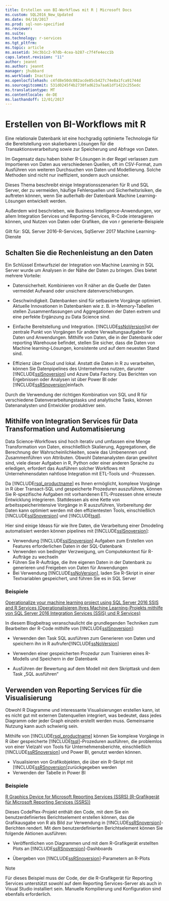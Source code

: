 ```yaml
---
title: Erstellen von BI-Workflows mit R | Microsoft Docs
ms.custom: SQL2016_New_Updated
ms.date: 04/18/2017
ms.prod: sql-non-specified
ms.reviewer: 
ms.suite: 
ms.technology: r-services
ms.tgt_pltfrm: 
ms.topic: article
ms.assetid: 34c3b1c2-97db-4cea-b287-c7f4fe4ecc1b
caps.latest.revision: "11"
author: jeannt
ms.author: jeannt
manager: jhubbard
ms.workload: Inactive
ms.openlocfilehash: c4fd8e50dc082acde85cb427c74e8a1fca91744d
ms.sourcegitcommit: 531d0245f4b2730fad623a7aa61df1422c255edc
ms.translationtype: MT
ms.contentlocale: de-DE
ms.lasthandoff: 12/01/2017
---
```

# <a name="creating-bi-workflows-with-r"></a>Erstellen von BI-Workflows mit R

Eine relationale Datenbank ist eine hochgradig optimierte Technologie für die Bereitstellung von skalierbaren Lösungen für die Transaktionsverarbeitung sowie zur Speicherung und Abfrage von Daten.

Im Gegensatz dazu haben bisher R-Lösungen in der Regel verlassen zum Importieren von Daten aus verschiedenen Quellen, oft im CSV-Format, zum Ausführen von weiteren Durchsuchen von Daten und Modellierung. Solche Methoden sind nicht nur ineffizient, sondern auch unsicher.

Dieses Thema beschreibt einige Integrationsszenarien für R und SQL Server, der zu vermeiden, häufige Fehlerquellen und Sicherheitsrisiken, die auftreten können, wenn Sie außerhalb der Datenbank Machine Learning-Lösungen entwickelt werden.

Außerdem wird beschrieben, wie Business Intelligence-Anwendungen, vor allem Integration Services und Reportng-Services, R-Code interagieren können, und Nutzen von Daten oder Grafiken, die von r generierte-Beispiele

Gilt für: SQL Server 2016-R-Services, SqlServer 2017 Machine Learning-Dienste

## <a name="bring-compute-power-to-the-data"></a>Schalten Sie die Rechenleistung an den Daten

Ein Schlüssel Entwurfsziel der Integration von Machine Learning in SQL Server wurde um Analysen in der Nähe der Daten zu bringen. Dies bietet mehrere Vorteile:

+ Datensicherheit. Kombinieren von R näher an die Quelle der Daten vermeidet Aufwand oder unsichere datenverschiebungen.

+ Geschwindigkeit. Datenbanken sind für setbasierte Vorgänge optimiert. Aktuelle Innovationen in Datenbanken wie z. B. in-Memory-Tabellen stellen Zusammenfassungen und Aggregationen der Daten extrem und eine perfekte Ergänzung zu Data Science sind.

+ Einfache Bereitstellung und Integration. [!INCLUDE[ssNoVersion](../../includes/ssnoversion-md.md)]ist der zentrale Punkt von Vorgängen für andere Verwaltungsaufgaben für Daten und Anwendungen. Mithilfe von Daten, die in der Datenbank oder reporting Warehouse befindet, stellen Sie sicher, dass die Daten von Machine learning-Lösungen, konsistente und auf dem neuesten Stand sind. 

+ Effizienz über Cloud und lokal. Anstatt die Daten in R zu verarbeiten, können Sie Datenpipelines des Unternehmens nutzen, darunter [!INCLUDE[ssISnoversion](../../includes/ssisnoversion-md.md)] und Azure Data Factory. Das Berichten von Ergebnissen oder Analysen ist über Power BI oder [!INCLUDE[ssRSnoversion](../../includes/ssrsnoversion-md.md)]einfach.

Durch die Verwendung der richtigen Kombination von SQL und R für verschiedene Datenverarbeitungstasks und analytische Tasks, können Datenanalysten und Entwickler produktiver sein.

## <a name="use-integration-services-for-data-transformation-and-automation"></a>Mithilfe von Integration Services für Data Transformation und Automatisierung

Data Science-Workflows sind hoch iterativ und umfassen eine Menge Transformation von Daten, einschließlich Skalierung, Aggregationen, die Berechnung der Wahrscheinlichkeiten, sowie das Umbenennen und Zusammenführen von Attributen. Obwohl Datenanalysten daran gewöhnt sind, viele dieser Aufgaben in R, Python oder einer anderen Sprache zu erledigen, erfordert das Ausführen solcher Workflows mit Unternehmensdaten nahtlose Integration mit ETL-Tools und -Prozessen.

Da [!INCLUDE[rsql_productname](../../includes/rsql-productname-md.md)] es Ihnen ermöglicht, komplexe Vorgänge in R über Transact-SQL und gespeicherte Prozeduren auszuführen, können Sie R-spezifische Aufgaben mit vorhandenen ETL-Prozessen ohne erneute Entwicklung integrieren. Stattdessen als eine Kette von arbeitsspeicherintensive Vorgänge in R auszuführen, Vorbereitung der Daten kann optimiert werden mit den effizientesten Tools, einschließlich [!INCLUDE[ssISnoversion](../../includes/ssisnoversion-md.md)] und [!INCLUDE[tsql](../../includes/tsql-md.md)]. 

Hier sind einige Ideass für wie Ihre Daten, die Verarbeitung einer Dmodeling automatisiert werden können pipelines mit [!INCLUDE[ssISnoversion](../../includes/ssisnoversion-md.md)]:

+ Verwendung [!INCLUDE[ssISnoversion](../../includes/ssisnoversion-md.md)] Aufgaben zum Erstellen von Features erforderlichen Daten in der SQL-Datenbank
+ Verwenden von bedingter Verzweigung, um Computekontext für R-Aufträge zu wechseln
+ Führen Sie R-Aufträge, die ihre eigenen Daten in der Datenbank zu generieren und Freigeben von Daten für Anwendungen
+ Bei Verwendung [!INCLUDE[ssNoVersion](../../includes/ssnoversion-md.md)], laden Sie R-Skript in einer Textvariablen gespeichert, und führen Sie es in SQL Server

### <a name="examples"></a>Beispiele

[Operationalize your machine learning project using SQL Server 2016 SSIS and R Services (Operationalisieren Ihres Machine Learning-Projekts mithilfe von SQL Server 2016 Integration Services (SSIS) und R Services)](https://blogs.msdn.microsoft.com/ssis/2016/01/11/operationalize-your-machine-learning-project-using-sql-server-2016-ssis-and-r-services/)  

In diesem Blogbeitrag veranschaulicht die grundlegenden Techniken zum Bearbeiten der R-Code mithilfe von [!INCLUDE[ssISnoversion](../../includes/ssisnoversion-md.md)]: 

+ Verwenden den Task SQL ausführen zum Generieren von Daten und speichern ihn in R aufrufen[!INCLUDE[ssNoVersion](../../includes/ssnoversion-md.md)]

+ Verwenden einer gespeicherten Prozedur zum Trainieren eines R-Modells und Speichern in der Datenbank

+ Ausführen der Bewertung auf dem Modell mit dem Skripttask und dem Task „SQL ausführen“

##  <a name="bkmk_ssrs"></a>Verwenden von Reporting Services für die Visualisierung

Obwohl R Diagramme und interessante Visualisierungen erstellen kann, ist es nicht gut mit externen Datenquellen integriert, was bedeutet, dass jedes Diagramm oder jeder Graph einzeln erstellt werden muss. Gemeinsame Nutzung kann auch schwierig sein.

Mithilfe von [!INCLUDE[rsql_productname](../../includes/rsql-productname-md.md)] können Sie komplexe Vorgänge in R über gespeicherte [!INCLUDE[tsql](../../includes/tsql-md.md)]-Prozeduren ausführen, die problemlos von einer Vielzahl von Tools für Unternehmensberichte, einschließlich [!INCLUDE[ssRSnoversion](../../includes/ssrsnoversion-md.md)] und Power BI, genutzt werden können.

+ Visualisieren von Grafikobjekten, die über ein R-Skript mit [!INCLUDE[ssRSnoversion](../../includes/ssrsnoversion-md.md)]zurückgegeben werden
+ Verwenden der Tabelle in Power BI

### <a name="examples"></a>Beispiele

[R Graphics Device for Microsoft Reporting Services (SSRS) (R-Grafikgerät für Microsoft Reporting Services (SSRS))](https://rgraphicsdevice.codeplex.com/)

Dieses CodePlex-Projekt enthält den Code, mit dem Sie ein benutzerdefiniertes Berichtselement erstellen können, das die Grafikausgabe von R als Bild zur Verwendung in [!INCLUDE[ssRSnoversion](../../includes/ssrsnoversion-md.md)]-Berichten rendert.  Mit dem benutzerdefinierten Berichtselement können Sie folgende Aktionen ausführen:

+ Veröffentlichen von Diagrammen und mit dem R-Grafikgerät erstellten Plots an [!INCLUDE[ssRSnoversion](../../includes/ssrsnoversion-md.md)]-Dashboards

+ Übergeben von [!INCLUDE[ssRSnoversion](../../includes/ssrsnoversion-md.md)]-Parametern an R-Plots

> [!NOTE]
> Für dieses Beispiel muss der Code, der die R-Grafikgerät für Reporting Services unterstützt sowohl auf dem Reporting Services-Server als auch in Visual Studio installiert sein. Manuelle Kompilierung und Konfiguration sind ebenfalls erforderlich.
